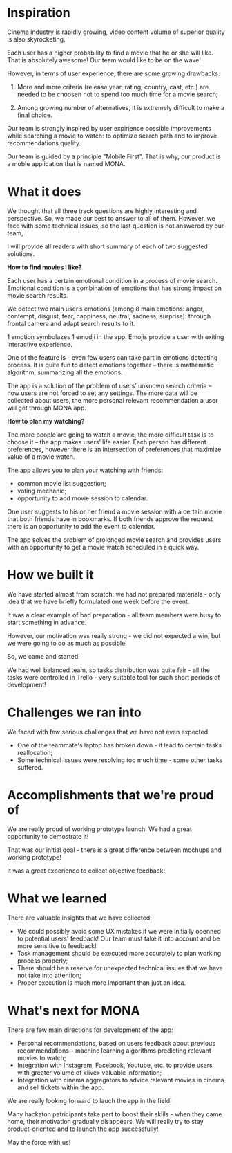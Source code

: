 # **Inspiration**

Cinema industry is rapidly growing, video content volume of superior quality is also skyrocketing.

Each user has a higher probability to find a movie that he or she will like. That is absolutely awesome! Our team would like to be on the wave!

However, in terms of user experience, there are some growing drawbacks:

1) More and more criteria (release year, rating, country, cast, etc.) are needed to be choosen not to spend too much time for a movie search;

2) Among growing number of alternatives, it is extremely difficult to make a final choice.

Our team is strongly inspired by user expirience possible improvements while searching a movie to watch: to optimize search path and to improve recommendations quality.

Our team is guided by a principle "Mobile First". That is why, our product is a moble application that is named MONA.

# **What it does**

We thought that all three track questions are highly interesting and perspective. So, we made our best to answer to all of them. However, we face with some technical issues, so the last question is not answered by our team,

I will provide all readers with short summary of each of two suggested solutions.

**How to find movies I like?**

Each user has a certain emotional condition in a process of movie search. Emotional condition is a combination of emotions that has strong impact on movie search results.

We detect two main user’s emotions (among 8 main emotions: anger, contempt, disgust, fear, happiness, neutral, sadness, surprise): through frontal camera and adapt search results to it.

1 emotion symbolazes 1 emodji in the app. Emojis provide a user with exiting interactive experience.

One of the feature is - even few users can take part in emotions detecting process. It is quite fun to detect emotions together – there is mathematic algorithm, summarizing all the emotions.

The app is a solution of the problem of users’ unknown search criteria – now users are not forced to set any settings. The more data will be collected about users, the more personal relevant recommendation a user will get through MONA app.

**How to plan my watching?**

The more people are going to watch a movie, the more difficult task is to choose it – the app makes users’ life easier. Each person has different preferences, however there is an intersection of preferences that maximize value of a movie watch.

The app allows you to plan your watching with friends:

* common movie list suggestion;
* voting mechanic;
* opportunity to add movie session to calendar.

One user suggests to his or her friend a movie session with a certain movie that both friends have in bookmarks. If both friends approve the request there is an opportunity to add the event to calendar.

The app solves the problem of prolonged movie search and provides users with an opportunity to get a movie watch scheduled in a quick way.

# **How we built it**

We have started almost from scratch: we had not prepared materials - only idea that we have briefly formulated one week before the event.

It was a clear example of bad preparation - all team members were busy to start something in advance.

However, our motivation was really strong - we did not expected a win, but we were going to do as much as possible!

So, we came and started!

We had well balanced team, so tasks distribution was quite fair - all the tasks were controlled in Trello - very suitable tool for such short periods of development!

# **Challenges we ran into**

We faced with few serious challenges that we have not even expected:

* One of the teammate's laptop has broken down - it lead to certain tasks reallocation;
* Some technical issues were resolving too much time - some other tasks suffered.

# **Accomplishments that we're proud of**

We are really proud of working prototype launch. We had a great opportunity to demostrate it!

That was our initial goal - there is a great difference between mochups and working prototype!

It was a great experience to collect objective feedback!

# **What we learned**

There are valuable insights that we have collected:

* We could possibly avoid some UX mistakes if we were initially openned to potential users' feedback! Our team must take it into account and be more sensitive to feedback!
* Task management should be executed more accurately to plan working process properly;
* There should be a reserve for unexpected technical issues that we have not take into attention;
* Proper execution is much more important than just an idea.

# **What's next for MONA**

There are few main directions for development of the app:

* Personal recommendations, based on users feedback about previous recommendations – machine learning algorithms predicting relevant movies to watch;
* Integration with Instagram, Facebook, Youtube, etc. to provide users with greater volume of «live» valuable information;
* Integration with cinema aggregators to advice relevant movies in cinema and sell tickets within the app.

We are really looking forward to lauch the app in the field!

Many hackaton patricipants take part to boost their skiils - when they came home, their motivation gradually disappears. We will really try to stay product-oriented and to launch the app successfully!

May the force with us!
